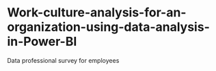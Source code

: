 # Work-culture-analysis-for-an-organization-using-data-analysis-in-Power-BI
Data professional survey for employees
